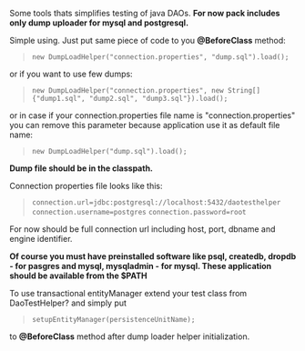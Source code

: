 Some tools thats simplifies testing of java DAOs. **For now pack includes only dump uploader for mysql and postgresql.**

Simple using. Just put same piece of code to you **@BeforeClass** method:

> `new DumpLoadHelper("connection.properties", "dump.sql").load();`

or if you want to use few dumps:

> `new DumpLoadHelper("connection.properties", new String[]{"dump1.sql", "dump2.sql", "dump3.sql"}).load();`

or in case if your connection.properties file name is "connection.properties" you can remove this parameter because application use it as default file name:

> `new DumpLoadHelper("dump.sql").load();`

**Dump file should be in the classpath.**

Connection properties file looks like this:

> `connection.url=jdbc:postgresql://localhost:5432/daotesthelper`
> `connection.username=postgres`
> `connection.password=root`

For now should be full connection url including host, port, dbname and engine identifier.

**Of course you must have preinstalled software like psql, createdb, dropdb - for pasgres and mysql, mysqladmin - for mysql. These application should be available from the $PATH**

To use transactional entityManager extend your test class from DaoTestHelper? and simply put

> `setupEntityManager(persistenceUnitName);`

to **@BeforeClass** method after dump loader helper initialization.